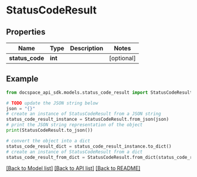 # StatusCodeResult

## Properties

Name | Type | Description | Notes
------------ | ------------- | ------------- | -------------
**status_code** | **int** |  | [optional] 

## Example

```python
from docspace_api_sdk.models.status_code_result import StatusCodeResult

# TODO update the JSON string below
json = "{}"
# create an instance of StatusCodeResult from a JSON string
status_code_result_instance = StatusCodeResult.from_json(json)
# print the JSON string representation of the object
print(StatusCodeResult.to_json())

# convert the object into a dict
status_code_result_dict = status_code_result_instance.to_dict()
# create an instance of StatusCodeResult from a dict
status_code_result_from_dict = StatusCodeResult.from_dict(status_code_result_dict)
```
[[Back to Model list]](../README.md#documentation-for-models) [[Back to API list]](../README.md#documentation-for-api-endpoints) [[Back to README]](../README.md)


